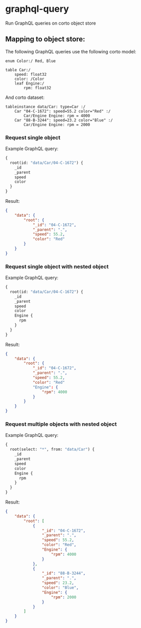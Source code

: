 # graphql-query
Run GraphQL queries on corto object store

## Mapping to object store:
The following GraphQL queries use the following corto model:
```
enum Color:/ Red, Blue

table Car:/
    speed: float32
    color: /Color
    leaf Engine:/
        rpm: float32
```
And corto dataset:
```
tableinstance data/Car: type=Car :/
    Car "04-C-1672": speed=55.2 color="Red" :/
        Car/Engine Engine: rpm = 4000
    Car "88-B-3244": speed=23.2 color="Blue" :/
        Car/Engine Engine: rpm = 2000
```

### Request single object
Example GraphQL query:
```graphql
{
  root(id: "data/Car/04-C-1672") {
    _id
    _parent
    speed
    color
  }
}
```

Result:
```json
{
    "data": {
        "root": {
            "_id": "04-C-1672",
            "_parent": ".",
            "speed": 55.2,
            "color": "Red"
        }  
    }
}
```

### Request single object with nested object
Example GraphQL query:
```graphql
{
  root(id: "data/Car/04-C-1672") {
    _id
    _parent
    speed
    color
    Engine {
      rpm
    }
  }
}
```

Result:
```json
{
    "data": {
        "root": {
            "_id": "04-C-1672",
            "_parent": ".",
            "speed": 55.2,
            "color": "Red"
            "Engine": {
                "rpm": 4000
            }            
        }  
    }
}
```

### Request multiple objects with nested object
Example GraphQL query:
```graphql
{
  root(select: "*", from: "data/Car") {
    _id
    _parent
    speed
    color
    Engine {
      rpm
    }
  }
}
```
Result:
```json
{
    "data": {
        "root": [
            {
                "_id": "04-C-1672",
                "_parent": ".",
                "speed": 55.2,
                "color": "Red",
                "Engine": {
                    "rpm": 4000
                }
            },
            {
                "_id": "88-B-3244",
                "_parent": ".",
                "speed": 23.2,
                "color": "Blue",
                "Engine": {
                    "rpm": 2000
                }
            }
        ]  
    }
}
```

